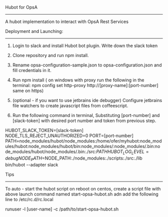 Hubot for OpsA
***************

A hubot implementation to interact with OpsA Rest Services

Deployment and Launching:
**********************
1. Login to slack and install Hubot bot plugin. Write down the slack token
2. Clone repository and run npm install.
3. Rename opsa-configuration-sample.json to opsa-configuration.json and fill credentials in it.
4. Run npm install
( on windows with proxy run the following in the terminal: npm config set http-proxy http://[proxy-name]:[port-number]
    same on https)

5. (optional - if you want to use jetbrains ide debugger) Configure jetbrains file watchers to create javascript files from coffeescript.
3. Run the following command in terminal, Substituting [port-number] and [slack-token] with desired port number and token from previous step.

HUBOT_SLACK_TOKEN=[slack-token] NODE_TLS_REJECT_UNAUTHORIZED=0 PORT=[port-number]  PATH=node_modules/hubot/node_modules:/home/ofer/myhubot:node_modules/hubot:node_modules/hubot/bin:node_modules/:node_modules/.bin:node_modules/hubot/node_modules/.bin:./src:$PATH HUBOT_LOG_LEVEL=debug NODE_PATH=$NODE_PATH:./node_modules:./scripts:./src:./lib bin/hubot --adapter slack


Tips
*****
To auto - start the hubot script on reboot on centos, create a script file with above launch command named  start-opsa-hubot.sh adn add the following line to  /etc/rc.d/rc.local
 
runuser -l  [user-name] -c /path/to/start-opsa-hubot.sh
